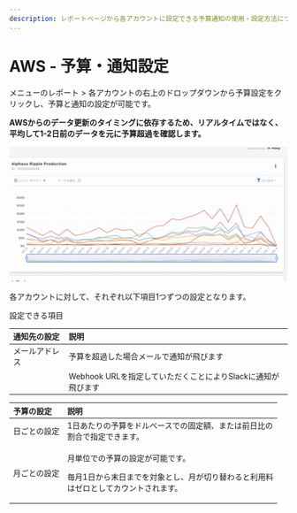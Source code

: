 ```yaml
---
description: レポートページから各アカウントに設定できる予算通知の使用・設定方法について記載しています。
---
```


# AWS - 予算・通知設定

メニューのレポート &gt; 各アカウントの右上のドロップダウンから予算設定をクリックし、予算と通知の設定が可能です。

**AWSからのデータ更新のタイミングに依存するため、リアルタイムではなく、平均して1-2日前のデータを元に予算超過を確認します。**

![](../.gitbook/assets/2021-09-08-10.10.06.gif)

各アカウントに対して、それぞれ以下項目1つずつの設定となります。

設定できる項目

| 通知先の設定 | 説明 |
| :--- | :--- |
| メールアドレス | 予算を超過した場合メールで通知が飛びます |
|  | Webhook URLを指定していただくことによりSlackに通知が 飛びます |

<table>
  <thead>
    <tr>
      <th style="text-align:left">&#x4E88;&#x7B97;&#x306E;&#x8A2D;&#x5B9A;</th>
      <th style="text-align:left">&#x8AAC;&#x660E;</th>
    </tr>
  </thead>
  <tbody>
    <tr>
      <td style="text-align:left">&#x65E5;&#x3054;&#x3068;&#x306E;&#x8A2D;&#x5B9A;</td>
      <td style="text-align:left">1&#x65E5;&#x3042;&#x305F;&#x308A;&#x306E;&#x4E88;&#x7B97;&#x3092;&#x30C9;&#x30EB;&#x30D9;&#x30FC;&#x30B9;&#x3067;&#x306E;&#x56FA;&#x5B9A;&#x984D;&#x3001;&#x307E;&#x305F;&#x306F;&#x524D;&#x65E5;&#x6BD4;&#x306E;
        <br
        />&#x5272;&#x5408;&#x3067;&#x6307;&#x5B9A;&#x3067;&#x304D;&#x307E;&#x3059;&#x3002;</td>
    </tr>
    <tr>
      <td style="text-align:left">&#x6708;&#x3054;&#x3068;&#x306E;&#x8A2D;&#x5B9A;</td>
      <td style="text-align:left">
        <p>&#x6708;&#x5358;&#x4F4D;&#x3067;&#x306E;&#x4E88;&#x7B97;&#x306E;&#x8A2D;&#x5B9A;&#x304C;&#x53EF;&#x80FD;&#x3067;&#x3059;&#x3002;</p>
        <p>&#x6BCE;&#x6708;1&#x65E5;&#x304B;&#x3089;&#x672B;&#x65E5;&#x307E;&#x3067;&#x3092;&#x5BFE;&#x8C61;&#x3068;&#x3057;&#x3001;&#x6708;&#x304C;&#x5207;&#x308A;&#x66FF;&#x308F;&#x308B;&#x3068;&#x5229;&#x7528;&#x6599;
          <br
          />&#x306F;&#x30BC;&#x30ED;&#x3068;&#x3057;&#x3066;&#x30AB;&#x30A6;&#x30F3;&#x30C8;&#x3055;&#x308C;&#x307E;&#x3059;&#x3002;</p>
      </td>
    </tr>
  </tbody>
</table>



